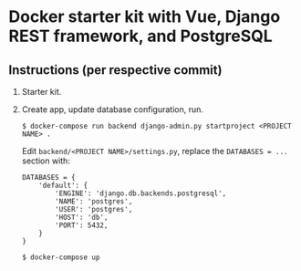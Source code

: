 # Docker starter kit with Vue, Django REST framework, and PostgreSQL
## Instructions (per respective commit)
1. Starter kit.
2. Create app, update database configuration, run.

    `$ docker-compose run backend django-admin.py startproject <PROJECT NAME> .`

    Edit `backend/<PROJECT NAME>/settings.py`, replace the `DATABASES = ...` section with:

    ```
    DATABASES = {
        'default': {
            'ENGINE': 'django.db.backends.postgresql',
            'NAME': 'postgres',
            'USER': 'postgres',
            'HOST': 'db',
            'PORT': 5432,
        }
    }
    ```
    
    `$ docker-compose up`

